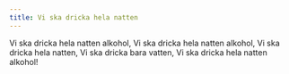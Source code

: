 ```yaml
---
title: Vi ska dricka hela natten
---
```


Vi ska dricka hela natten 
alkohol, Vi ska dricka hela 
natten alkohol, Vi ska dricka 
hela natten, Vi ska dricka bara 
vatten, Vi ska dricka hela natten 
alkohol!